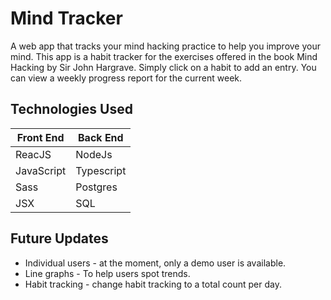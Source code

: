 # Mind Tracker

A web app that tracks your mind hacking practice to help you improve your mind. This app is a habit tracker for the exercises offered in the book Mind Hacking by Sir John Hargrave. Simply click on a habit to add an entry. You can view a weekly progress report for the current week.

## Technologies Used

| Front End  | Back End   |
| ---------- | ---------- |
| ReacJS     | NodeJs     |
| JavaScript | Typescript |
| Sass       | Postgres   |
| JSX        | SQL        |

## Future Updates

- Individual users - at the moment, only a demo user is available.
- Line graphs - To help users spot trends.
- Habit tracking - change habit tracking to a total count per day.
